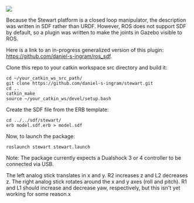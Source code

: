 ![](https://github.com/daniel-s-ingram/stewart/blob/master/gif/stewart.gif)

Because the Stewart platform is a closed loop manipulator, the description was written in SDF rather than URDF. However, ROS does not support SDF by default, so a plugin was written to make the joints in Gazebo visible to ROS.

Here is a link to an in-progress generalized version of this plugin: https://github.com/daniel-s-ingram/ros_sdf.

Clone this repo to your catkin workspace src directory and build it:

```
cd ~/your_catkin_ws_src_path/  
git clone https://github.com/daniel-s-ingram/stewart.git  
cd ..
catkin_make
source ~/your_catkin_ws/devel/setup.bash
```

Create the SDF file from the ERB template:

```
cd ../../sdf/stewart/
erb model.sdf.erb > model.sdf
```

Now, to launch the package:

```
roslaunch stewart stewart.launch
```



Note: The package currently expects a Dualshock 3 or 4 controller to be connected via USB.

The left analog stick translates in x and y. R2 increases z and L2 decreases z.
The right analog stick rotates around the x and y axes (roll and pitch). R1 and L1 should increase and decrease yaw, respectively, but this isn't yet working for some reason.x

